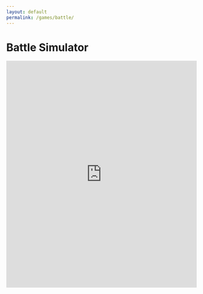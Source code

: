 ```yaml
---
layout: default
permalink: /games/battle/
---
```

<h1><b>Battle Simulator<b></h1>
<iframe src="https://trinket.io/embed/python/c511a4d10d?toggleCode=true&runOption=run&start=result" width="100%" height="600" frameborder="0" marginwidth="0" marginheight="0" allowfullscreen></iframe>
